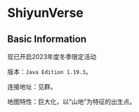 # ShiyunVerse

## Basic Information

现已开启2023年度冬季限定活动

版本：`Java Edition 1.19.3`。

连接地址：见群。

地图特性：巨大化，以“山地”为特征的出生点。